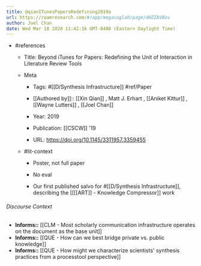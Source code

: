 ```yaml
---
title: @qianITunesPapersRedefining2019a
url: https://roamresearch.com/#/app/megacoglab/page/dHZZbVBov
author: Joel Chan
date: Wed Mar 18 2020 11:42:16 GMT-0400 (Eastern Daylight Time)
---
```


- #references

    - Title: Beyond iTunes for Papers: Redefining the Unit of Interaction in Literature Review Tools

    - Meta

        - Tags: #[[D/Synthesis Infrastructure]] #ref/Paper

        - [[Authored by]]::  [[Xin Qian]] ,  Matt J. Erhart ,  [[Aniket Kittur]] ,  [[Wayne Lutters]] ,  [[Joel Chan]]

        - Year: 2019

        - Publication: [[CSCW]] '19

        - URL: https://doi.org/10.1145/3311957.3359455

    - #lit-context

        - Poster, not full paper

        - No eval

        - Our first published salvo for #[[D/Synthesis Infrastructure]], describing the [[[[ART]] - Knowledge Compressor]] work

###### Discourse Context

- **Informs::** [[CLM - Most scholarly communication infrastructure operates on the document as the base unit]]
- **Informs::** [[QUE - How can we best bridge private vs. public knowledge]]
- **Informs::** [[QUE - How might we characterize scientists' synthesis practices from a processtool perspective]]
